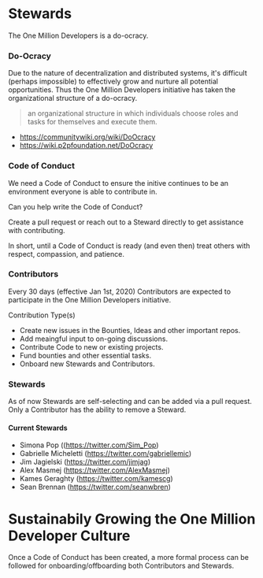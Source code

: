 # Stewards

The One Million Developers is a do-ocracy.

### Do-Ocracy

Due to the nature of decentralization and distributed systems, it's difficult (perhaps impossible) to effectively grow and nurture all potential opportunities. Thus the One Million Developers initiative has taken the organizational structure of a do-ocracy.

> an organizational structure in which individuals choose roles and tasks for themselves and execute them.

- https://communitywiki.org/wiki/DoOcracy
- https://wiki.p2pfoundation.net/DoOcracy

### Code of Conduct

We need a Code of Conduct to ensure the initive continues to be an environment everyone is able to contribute in.

Can you help write the Code of Conduct?

Create a pull request or reach out to a Steward directly to get assistance with contributing.

In short, until a Code of Conduct is ready (and even then) treat others with respect, compassion, and patience.

### Contributors

Every 30 days (effective Jan 1st, 2020) Contributors are expected to participate in the One Million Developers initiative.

Contribution Type(s)

- Create new issues in the Bounties, Ideas and other important repos.
- Add meaingful input to on-going discussions.
- Contribute Code to new or existing projects.
- Fund bounties and other essential tasks.
- Onboard new Stewards and Contributors.

### Stewards

As of now Stewards are self-selecting and can be added via a pull request. Only a Contributor has the ability to remove a Steward.

#### Current Stewards

- Simona Pop ((https://twitter.com/Sim_Pop)
- Gabrielle Micheletti (https://twitter.com/gabriellemic)
- Jim Jagielski (https://twitter.com/jimjag)
- Alex Masmej (https://twitter.com/AlexMasmej)
- Kames Geraghty (https://twitter.com/kamescg)
- Sean Brennan (https://twitter.com/seanwbren)

# Sustainabily Growing the One Million Developer Culture

Once a Code of Conduct has been created, a more formal process can be followed for onboarding/offboarding both Contributors and Stewards.
